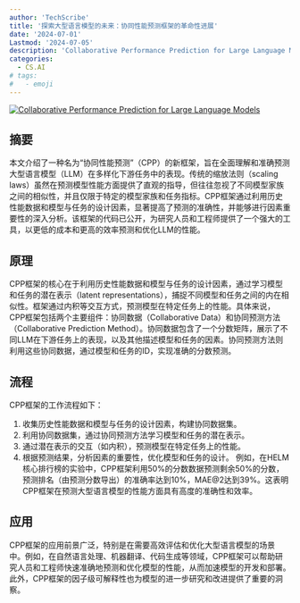 ```yaml
---
author: 'TechScribe'
title: '探索大型语言模型的未来：协同性能预测框架的革命性进展'
date: '2024-07-01'
Lastmod: '2024-07-05'
description: 'Collaborative Performance Prediction for Large Language Models'
categories:
  - CS.AI
# tags:
#   - emoji
---
```


[![Collaborative Performance Prediction for Large Language Models](https://arxiv-research-1301205113.cos.ap-guangzhou.myqcloud.com/images/2407.01300v1.pdf_0.jpg)](https://arxiv.org/abs/2407.01300v1)

## 摘要

本文介绍了一种名为“协同性能预测”（CPP）的新框架，旨在全面理解和准确预测大型语言模型（LLM）在多样化下游任务中的表现。传统的缩放法则（scaling laws）虽然在预测模型性能方面提供了直观的指导，但往往忽视了不同模型家族之间的相似性，并且仅限于特定的模型家族和任务指标。CPP框架通过利用历史性能数据和模型与任务的设计因素，显著提高了预测的准确性，并能够进行因素重要性的深入分析。该框架的代码已公开，为研究人员和工程师提供了一个强大的工具，以更低的成本和更高的效率预测和优化LLM的性能。<!--more-->

## 原理

CPP框架的核心在于利用历史性能数据和模型与任务的设计因素，通过学习模型和任务的潜在表示（latent representations），捕捉不同模型和任务之间的内在相似性。框架通过内积等交互方式，预测模型在特定任务上的性能。具体来说，CPP框架包括两个主要组件：协同数据（Collaborative Data）和协同预测方法（Collaborative Prediction Method）。协同数据包含了一个分数矩阵，展示了不同LLM在下游任务上的表现，以及其他描述模型和任务的因素。协同预测方法则利用这些协同数据，通过模型和任务的ID，实现准确的分数预测。

## 流程

CPP框架的工作流程如下：
1. 收集历史性能数据和模型与任务的设计因素，构建协同数据集。
2. 利用协同数据集，通过协同预测方法学习模型和任务的潜在表示。
3. 通过潜在表示的交互（如内积），预测模型在特定任务上的性能。
4. 根据预测结果，分析因素的重要性，优化模型和任务的设计。
例如，在HELM核心排行榜的实验中，CPP框架利用50%的分数数据预测剩余50%的分数，预测排名（由预测分数导出）的准确率达到10%，MAE@2达到39%。这表明CPP框架在预测大型语言模型的性能方面具有高度的准确性和效率。

## 应用

CPP框架的应用前景广泛，特别是在需要高效评估和优化大型语言模型的场景中。例如，在自然语言处理、机器翻译、代码生成等领域，CPP框架可以帮助研究人员和工程师快速准确地预测和优化模型的性能，从而加速模型的开发和部署。此外，CPP框架的因子级可解释性也为模型的进一步研究和改进提供了重要的洞察。